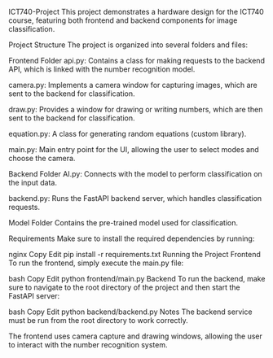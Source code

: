 ICT740-Project
This project demonstrates a hardware design for the ICT740 course, featuring both frontend and backend components for image classification.

Project Structure
The project is organized into several folders and files:

Frontend Folder
api.py: Contains a class for making requests to the backend API, which is linked with the number recognition model.

camera.py: Implements a camera window for capturing images, which are sent to the backend for classification.

draw.py: Provides a window for drawing or writing numbers, which are then sent to the backend for classification.

equation.py: A class for generating random equations (custom library).

main.py: Main entry point for the UI, allowing the user to select modes and choose the camera.

Backend Folder
AI.py: Connects with the model to perform classification on the input data.

backend.py: Runs the FastAPI backend server, which handles classification requests.

Model Folder
Contains the pre-trained model used for classification.

Requirements
Make sure to install the required dependencies by running:

nginx
Copy
Edit
pip install -r requirements.txt
Running the Project
Frontend
To run the frontend, simply execute the main.py file:

bash
Copy
Edit
python frontend/main.py
Backend
To run the backend, make sure to navigate to the root directory of the project and then start the FastAPI server:

bash
Copy
Edit
python backend/backend.py
Notes
The backend service must be run from the root directory to work correctly.

The frontend uses camera capture and drawing windows, allowing the user to interact with the number recognition system.
